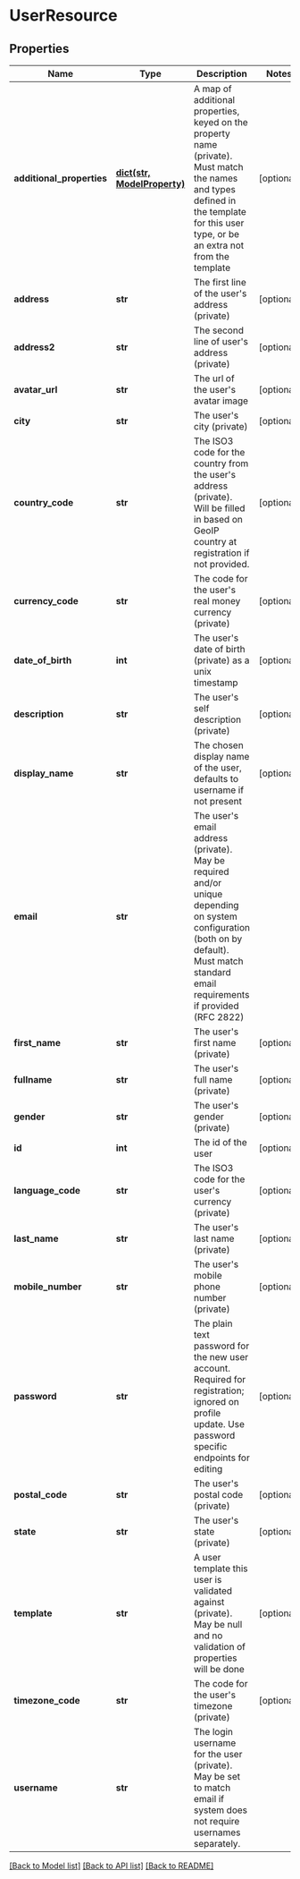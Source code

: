 # UserResource

## Properties
Name | Type | Description | Notes
------------ | ------------- | ------------- | -------------
**additional_properties** | [**dict(str, ModelProperty)**](ModelProperty.md) | A map of additional properties, keyed on the property name (private). Must match the names and types defined in the template for this user type, or be an extra not from the template | [optional] 
**address** | **str** | The first line of the user&#39;s address (private) | [optional] 
**address2** | **str** | The second line of user&#39;s address (private) | [optional] 
**avatar_url** | **str** | The url of the user&#39;s avatar image | [optional] 
**city** | **str** | The user&#39;s city (private) | [optional] 
**country_code** | **str** | The ISO3 code for the country from the user&#39;s address (private). Will be filled in based on GeoIP country at registration if not provided. | [optional] 
**currency_code** | **str** | The code for the user&#39;s real money currency (private) | [optional] 
**date_of_birth** | **int** | The user&#39;s date of birth (private) as a unix timestamp | [optional] 
**description** | **str** | The user&#39;s self description (private) | [optional] 
**display_name** | **str** | The chosen display name of the user, defaults to username if not present | [optional] 
**email** | **str** | The user&#39;s email address (private). May be required and/or unique depending on system configuration (both on by default). Must match standard email requirements if provided (RFC 2822) | 
**first_name** | **str** | The user&#39;s first name (private) | [optional] 
**fullname** | **str** | The user&#39;s full name (private) | [optional] 
**gender** | **str** | The user&#39;s gender (private) | [optional] 
**id** | **int** | The id of the user | [optional] 
**language_code** | **str** | The ISO3 code for the user&#39;s currency (private) | [optional] 
**last_name** | **str** | The user&#39;s last name (private) | [optional] 
**mobile_number** | **str** | The user&#39;s mobile phone number (private) | [optional] 
**password** | **str** | The plain text password for the new user account. Required for registration; ignored on profile update.  Use password specific endpoints for editing | [optional] 
**postal_code** | **str** | The user&#39;s postal code (private) | [optional] 
**state** | **str** | The user&#39;s state (private) | [optional] 
**template** | **str** | A user template this user is validated against (private). May be null and no validation of properties will be done | [optional] 
**timezone_code** | **str** | The code for the user&#39;s timezone (private) | [optional] 
**username** | **str** | The login username for the user (private). May be set to match email if system does not require usernames separately. | 

[[Back to Model list]](../README.md#documentation-for-models) [[Back to API list]](../README.md#documentation-for-api-endpoints) [[Back to README]](../README.md)



